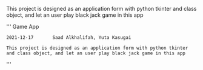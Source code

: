 This project is designed as an application form with python tkinter and class object, and let an user play black jack game in this app


'''
    Game App

    2021-12-17       Saad Alkhalifah, Yuta Kasugai       
    
    This project is designed as an application form with python tkinter and class object, and let an user play black jack game in this app

'''
